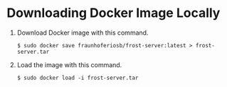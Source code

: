 # Downloading Docker Image Locally
1. Download Docker image with this command.
    ```
    $ sudo docker save fraunhoferiosb/frost-server:latest > frost-server.tar
    ```
2. Load the image with this command.
    ```
    $ sudo docker load -i frost-server.tar
    ```
